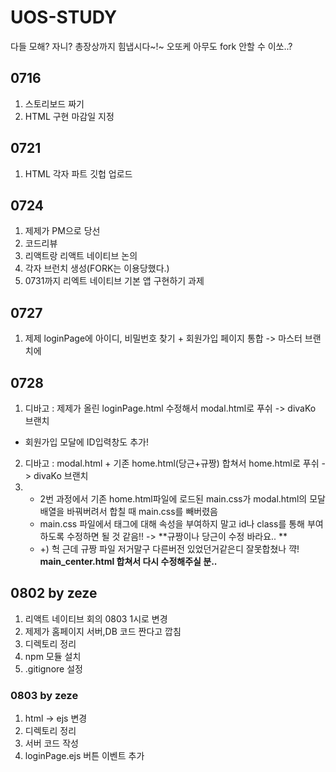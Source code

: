 ﻿# UOS-STUDY
 
 다들 모해? 자니?
 총장상까지 힘냅시다~!~
 오또케 아무도 fork 안할 수 이쏘..?
 
 ## 0716
 1. 스토리보드 짜기
 2. HTML 구현 마감일 지정
 
 ## 0721
 1. HTML 각자 파트 깃헙 업로드
 
 ## 0724
 1. 제제가 PM으로 당선
 2. 코드리뷰
 3. 리액트랑 리액트 네이티브 논의
 4. 각자 브런치 생성(FORK는 이용당했다.)
 5. 0731까지 리엑트 네이티브 기본 앱 구현하기 과제
 
 ## 0727
 1. 제제 loginPage에 아이디, 비밀번호 찾기 + 회원가입 페이지 통합 -> 마스터 브랜치에 

 ## 0728
 1. 디바고 : 제제가 올린 loginPage.html 수정해서 modal.html로 푸쉬 -> divaKo 브랜치
 - 회원가입 모달에 ID입력창도 추가!
 2. 디바고 : modal.html + 기존 home.html(당근+규짱) 합쳐서 home.html로 푸쉬 -> divaKo 브랜치
 3. - 2번 과정에서 기존 home.html파일에 로드된 main.css가 modal.html의 모달 배열을 바꿔버려서 합칠 때 main.css를 빼버렸음
    - main.css 파일에서 태그에 대해 속성을 부여하지 말고 id나 class를 통해 부여하도록 수정하면 될 것 같음!! ->  **규짱이나 당근이 수정 바라요.. **
    - +) 헉 근데 규짱 파일 저거말구 다른버전 있었던거같은디 잘못합쳤나 꺅! **main_center.html 합쳐서 다시 수정해주실 분..**

## 0802 by zeze
1. 리액트 네이티브 회의 0803 1시로 변경
2. 제제가 홈페이지 서버,DB 코드 짠다고 깝침
3. 디렉토리 정리
4. npm 모듈 설치
5. .gitignore 설정

### 0803 by zeze
1. html -> ejs 변경
2. 디렉토리 정리
3. 서버 코드 작성
4. loginPage.ejs 버튼 이벤트 추가
